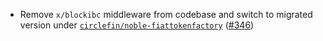 - Remove `x/blockibc` middleware from codebase and switch to migrated version under [`circlefin/noble-fiattokenfactory`](https://github.com/circlefin/noble-fiattokenfactory) ([#346](https://github.com/noble-assets/noble/pull/346))
